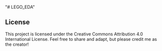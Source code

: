 "# LEGO_EDA" 
## License
This project is licensed under the Creative Commons Attribution 4.0 International License. Feel free to share and adapt, but please credit me as the creator!
